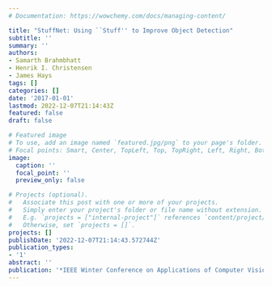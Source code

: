 ```yaml
---
# Documentation: https://wowchemy.com/docs/managing-content/

title: "StuffNet: Using ``Stuff'' to Improve Object Detection"
subtitle: ''
summary: ''
authors:
- Samarth Brahmbhatt
- Henrik I. Christensen
- James Hays
tags: []
categories: []
date: '2017-01-01'
lastmod: 2022-12-07T21:14:43Z
featured: false
draft: false

# Featured image
# To use, add an image named `featured.jpg/png` to your page's folder.
# Focal points: Smart, Center, TopLeft, Top, TopRight, Left, Right, BottomLeft, Bottom, BottomRight.
image:
  caption: ''
  focal_point: ''
  preview_only: false

# Projects (optional).
#   Associate this post with one or more of your projects.
#   Simply enter your project's folder or file name without extension.
#   E.g. `projects = ["internal-project"]` references `content/project/deep-learning/index.md`.
#   Otherwise, set `projects = []`.
projects: []
publishDate: '2022-12-07T21:14:43.572744Z'
publication_types:
- '1'
abstract: ''
publication: '*IEEE Winter Conference on Applications of Computer Vision (WACV)*'
---
```


